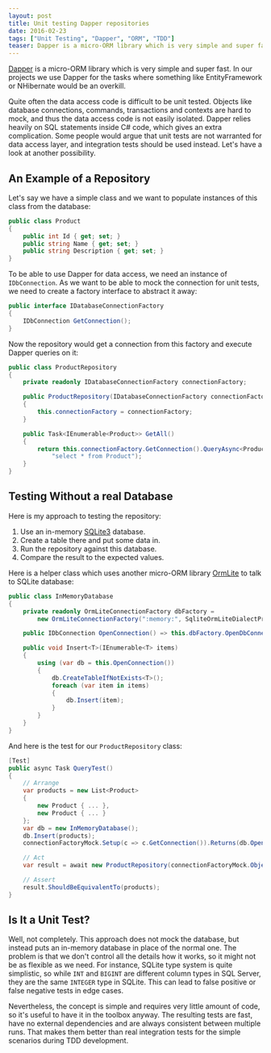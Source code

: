 ```yaml
---
layout: post
title: Unit testing Dapper repositories
date: 2016-02-23
tags: ["Unit Testing", "Dapper", "ORM", "TDD"]
teaser: Dapper is a micro-ORM library which is very simple and super fast. In our projects we use Dapper for the tasks where something like EntityFramework or NHibernate would be an overkill. Quite often the data access code is difficult to be unit tested. Objects like database connections, commands, transactions and contexts are hard to mock, and thus the data access code is not easily isolated. Dapper relies heavily on SQL statements inside C# code, which gives an extra complication. Some people would argue that unit tests are not warranted for data access layer, and integration tests should be used instead. Let's have a look at another possibility.
---
```


[Dapper](https://github.com/StackExchange/dapper-dot-net) is a micro-ORM library which is 
very simple and super fast. In our projects we use Dapper for the tasks where something like
EntityFramework or NHibernate would be an overkill.

Quite often the data access code is difficult to be unit tested. Objects like
database connections, commands, transactions and contexts are hard to mock, and
thus the data access code is not easily isolated. Dapper relies heavily on SQL
statements inside C# code, which gives an extra complication. Some people would
argue that unit tests are not warranted for data access layer, and integration
tests should be used instead. Let's have a look at another possibility.

An Example of a Repository
--------------------------

Let's say we have a simple class and we want to populate instances of this class
from the database:

``` cs
public class Product
{
    public int Id { get; set; }
    public string Name { get; set; }
    public string Description { get; set; }
}
```

To be able to use Dapper for data access, we need an instance of `IDbConnection`.
As we want to be able to mock the connection for unit tests, we need to create
a factory interface to abstract it away:

``` cs
public interface IDatabaseConnectionFactory
{
    IDbConnection GetConnection();
}
```

Now the repository would get a connection from this factory and execute 
Dapper queries on it:

``` cs
public class ProductRepository
{
    private readonly IDatabaseConnectionFactory connectionFactory;

    public ProductRepository(IDatabaseConnectionFactory connectionFactory)
    {
        this.connectionFactory = connectionFactory;
    }

    public Task<IEnumerable<Product>> GetAll()
    {
        return this.connectionFactory.GetConnection().QueryAsync<Product>(
            "select * from Product");
    }
}
```

Testing Without a real Database
-------------------------------

Here is my approach to testing the repository:

1. Use an in-memory [SQLite3](https://www.sqlite.org/) database.
2. Create a table there and put some data in.
3. Run the repository against this database.
4. Compare the result to the expected values.

Here is a helper class which uses another micro-ORM library [OrmLite](http://ormlite.com/) to talk
to SQLite database:

``` cs
public class InMemoryDatabase
{
    private readonly OrmLiteConnectionFactory dbFactory = 
        new OrmLiteConnectionFactory(":memory:", SqliteOrmLiteDialectProvider.Instance);

    public IDbConnection OpenConnection() => this.dbFactory.OpenDbConnection();

    public void Insert<T>(IEnumerable<T> items)
    {
        using (var db = this.OpenConnection())
        {
            db.CreateTableIfNotExists<T>();
            foreach (var item in items)
            {
                db.Insert(item);
            }
        }
    }
}
```

And here is the test for our `ProductRepository` class:

``` cs
[Test]
public async Task QueryTest()
{
    // Arrange
    var products = new List<Product>
    {
        new Product { ... },
        new Product { ... }
    };
    var db = new InMemoryDatabase();
    db.Insert(products);
    connectionFactoryMock.Setup(c => c.GetConnection()).Returns(db.OpenConnection());

    // Act
    var result = await new ProductRepository(connectionFactoryMock.Object).GetAll();

    // Assert
    result.ShouldBeEquivalentTo(products);
}
```

Is It a Unit Test?
------------------

Well, not completely. This approach does not mock the database, but instead puts
an in-memory database in place of the normal one. The problem is that we don't 
control all the details how it works, so it might not be as flexible as we need.
For instance, SQLite type system is quite simplistic, so while `INT` and `BIGINT`
are different column types in SQL Server, they are the same `INTEGER` type in
SQLite. This can lead to false positive or false negative tests in edge cases.

Nevertheless, the concept is simple and requires very little amount of code,
so it's useful to have it in the toolbox anyway. The resulting tests are fast,
have no external dependencies and are always consistent between multiple runs.
That makes them better than real integration tests for the simple scenarios 
during TDD development.